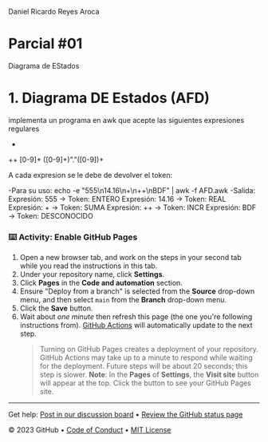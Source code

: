 Daniel Ricardo Reyes Aroca

# Parcial #01

Diagrama de EStados

# 1. Diagrama DE Estados (AFD)
implementa un programa en awk que acepte las siguientes expresiones regulares

   +
   ++
   [0-9]+
   ([0-9]+)”.”([0-9])+

A cada expresion se le debe de devolver el token:

   -Para su uso: echo -e "555\n14.16\n+\n++\nBDF" | awk -f AFD.awk
   -Salida:
   Expresión: 555 -> Token: ENTERO
   Expresión: 14.16 -> Token: REAL
   Expresión: + -> Token: SUMA
   Expresión: ++ -> Token: INCR
   Expresión: BDF -> Token: DESCONOCIDO



### :keyboard: Activity: Enable GitHub Pages

1. Open a new browser tab, and work on the steps in your second tab while you read the instructions in this tab.
1. Under your repository name, click **Settings**.
1. Click **Pages** in the **Code and automation** section.
1. Ensure "Deploy from a branch" is selected from the **Source** drop-down menu, and then select `main` from the **Branch** drop-down menu.
1. Click the **Save** button.
1. Wait about _one minute_ then refresh this page (the one you're following instructions from). [GitHub Actions](https://docs.github.com/en/actions) will automatically update to the next step.
   > Turning on GitHub Pages creates a deployment of your repository. GitHub Actions may take up to a minute to respond while waiting for the deployment. Future steps will be about 20 seconds; this step is slower.
   > **Note**: In the **Pages** of **Settings**, the **Visit site** button will appear at the top. Click the button to see your GitHub Pages site.

<footer>

<!--
  <<< Author notes: Footer >>>
  Add a link to get support, GitHub status page, code of conduct, license link.
-->

---

Get help: [Post in our discussion board](https://github.com/orgs/skills/discussions/categories/github-pages) &bull; [Review the GitHub status page](https://www.githubstatus.com/)

&copy; 2023 GitHub &bull; [Code of Conduct](https://www.contributor-covenant.org/version/2/1/code_of_conduct/code_of_conduct.md) &bull; [MIT License](https://gh.io/mit)

</footer>
